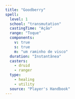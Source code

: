 ```yaml
---
title: "Goodberry"
spell:
  level: 1
  school: "transmutation"
  castingTime: "Ação"
  range: "Toque"
  components:
    v: true
    s: true
    m: "um raminho de visco"
  duration: "Instantânea"
  casters:
    - druid
    - ranger
  type:
    - healing
    - utility
  source: "Player's Handbook"
---
```

